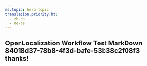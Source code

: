 ```yaml
---
ms.topic: hero-topic
translation.priority.ht: 
  - zh-cn
  - de-de
---
```

## OpenLocalization Workflow Test MarkDown 84018d37-78b8-4f3d-bafe-53b38c2f08f3 thanks!
